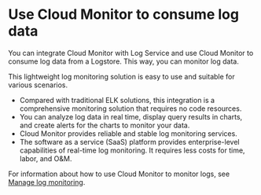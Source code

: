 # Use Cloud Monitor to consume log data

You can integrate Cloud Monitor with Log Service and use Cloud Monitor to consume log data from a Logstore. This way, you can monitor log data.

This lightweight log monitoring solution is easy to use and suitable for various scenarios.

-   Compared with traditional ELK solutions, this integration is a comprehensive monitoring solution that requires no code resources.
-   You can analyze log data in real time, display query results in charts, and create alerts for the charts to monitor your data.
-   Cloud Monitor provides reliable and stable log monitoring services.
-   The software as a service \(SaaS\) platform provides enterprise-level capabilities of real-time log monitoring. It requires less costs for time, labor, and O&M.

For information about how to use Cloud Monitor to monitor logs, see [Manage log monitoring]().

